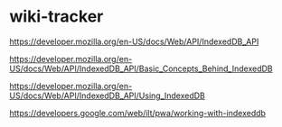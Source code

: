 # wiki-tracker

https://developer.mozilla.org/en-US/docs/Web/API/IndexedDB_API

https://developer.mozilla.org/en-US/docs/Web/API/IndexedDB_API/Basic_Concepts_Behind_IndexedDB

https://developer.mozilla.org/en-US/docs/Web/API/IndexedDB_API/Using_IndexedDB

https://developers.google.com/web/ilt/pwa/working-with-indexeddb